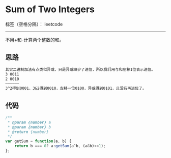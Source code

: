 ﻿# Sum of Two Integers

标签（空格分隔）： leetcode

---

不用+和-计算两个整数的和。

## 思路

```md
其实二进制加法有点类似异或，只是异或缺少了进位，所以我们用与和左移1位表示进位。
3 0011
2 0010
——————
3^2得到0001，3&2得到0010，左移一位0100，异或得到0101，且没有再进位了。
```

## 代码

```js
/**
 * @param {number} a
 * @param {number} b
 * @return {number}
 */
var getSum = function(a, b) {
    return b === 0? a:getSum(a^b, (a&b)<<1);
};
```




